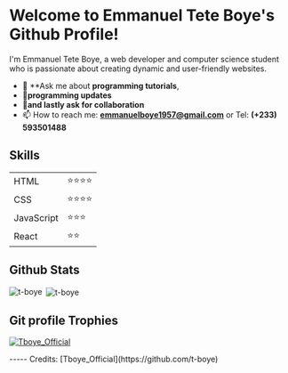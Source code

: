 

# Welcome to Emmanuel Tete Boye's Github Profile!

I'm Emmanuel Tete Boye, a web developer and computer science student who is passionate about creating dynamic and user-friendly websites.

- 💬 **Ask me about **programming tutorials**, 
- 💬**programming updates**
- 💬**and lastly ask for collaboration**
- 📫 How to reach me: **emmanuelboye1957@gmail.com** or Tel: **(+233) 593501488**

## Skills

<table>
  <tr>
    <td>HTML</td>
    <td>⭐⭐⭐⭐</td>
  </tr>
  <tr>
    <td>CSS</td>
    <td>⭐⭐⭐⭐</td>
  </tr>
  <tr>
    <td>JavaScript</td>
    <td>⭐⭐⭐</td>
  </tr>
  <tr>
    <td>React</td>
    <td>⭐⭐</td>
  </tr>
</table>

## Github Stats

<p><img align="left" src="https://github-readme-stats.vercel.app/api/top-langs?username=t-boye&show_icons=true&locale=en&layout=compact" alt="t-boye" /></p>

<p>&nbsp;<img align="center" src="https://github-readme-stats.vercel.app/api?username=t-boye&show_icons=true&locale=en" alt="t-boye" /></p>

## Git profile Trophies

<p align="left"> <a href="https://github.com/ryo-ma/github-profile-trophy"><img src="https://github-profile-trophy.vercel.app/?username=t-boye&layout=compact&theme=algolia" alt="Tboye_Official" /></a> </p>
-----
Credits: [Tboye_Official](https://github.com/t-boye)

